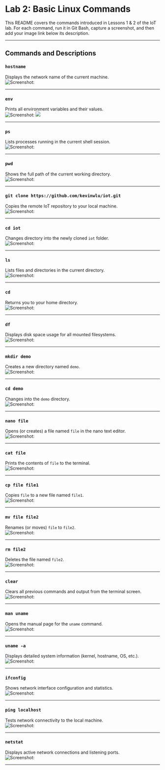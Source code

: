 # Lab 2: Basic Linux Commands

This README covers the commands introduced in Lessons 1 & 2 of the IoT lab. For each command, run it in Git Bash, capture a screenshot, and then add your image link below its description.

---

## Commands and Descriptions

### `hostname`  
Displays the network name of the current machine.  
![Screenshot: ](https://github.com/Dennis3204/CPE-322/blob/main/Labs/Lab%202/hostname.png)

---

### `env`  
Prints all environment variables and their values.  
![Screenshot: ](https://github.com/Dennis3204/CPE-322/blob/main/Labs/Lab%202/env1.png)
![](https://github.com/Dennis3204/CPE-322/blob/main/Labs/Lab%202/env2.png)

---

### `ps`  
Lists processes running in the current shell session.  
![Screenshot: ](https://github.com/Dennis3204/CPE-322/blob/main/Labs/Lab%201/Half%20Adder%20Result.png)

---

### `pwd`  
Shows the full path of the current working directory.  
![Screenshot: ](https://github.com/Dennis3204/CPE-322/blob/main/Labs/Lab%202/ps.png)

---

### `git clone https://github.com/kevinwlu/iot.git`  
Copies the remote IoT repository to your local machine.  
![Screenshot: ](https://github.com/Dennis3204/CPE-322/blob/main/Labs/Lab%202/gitclone.png)

---

### `cd iot`  
Changes directory into the newly cloned `iot` folder.  
![Screenshot: ](https://github.com/Dennis3204/CPE-322/blob/main/Labs/Lab%202/cdIot.png)

---

### `ls`  
Lists files and directories in the current directory.  
![Screenshot: ](https://github.com/Dennis3204/CPE-322/blob/main/Labs/Lab%202/ls.png)

---

### `cd`  
Returns you to your home directory.  
![Screenshot: ](https://github.com/Dennis3204/CPE-322/blob/main/Labs/Lab%202/cd.png)

---

### `df`  
Displays disk space usage for all mounted filesystems.  
![Screenshot: ](https://github.com/Dennis3204/CPE-322/blob/main/Labs/Lab%202/df.png)

---

### `mkdir demo`  
Creates a new directory named `demo`.  
![Screenshot: ](https://github.com/Dennis3204/CPE-322/blob/main/Labs/Lab%202/mkdir.png)

---

### `cd demo`  
Changes into the `demo` directory.  
![Screenshot: ](https://github.com/Dennis3204/CPE-322/blob/main/Labs/Lab%202/cdDemo.png)

---

### `nano file`  
Opens (or creates) a file named `file` in the nano text editor.  
![Screenshot: ](https://github.com/Dennis3204/CPE-322/blob/main/Labs/Lab%202/nanoFIle.png)

---

### `cat file`  
Prints the contents of `file` to the terminal.  
![Screenshot: ](https://github.com/Dennis3204/CPE-322/blob/main/Labs/Lab%202/catFile.png)

---

### `cp file file1`  
Copies `file` to a new file named `file1`.  
![Screenshot: ](https://github.com/Dennis3204/CPE-322/blob/main/Labs/Lab%202/cpFIleFIle1.png)

---

### `mv file file2`  
Renames (or moves) `file` to `file2`.  
![Screenshot: ](https://github.com/Dennis3204/CPE-322/blob/main/Labs/Lab%202/mvFIleFIle2.png)

---

### `rm file2`  
Deletes the file named `file2`.  
![Screenshot: ](https://github.com/Dennis3204/CPE-322/blob/main/Labs/Lab%202/rmFIle2.png)

---

### `clear`  
Clears all previous commands and output from the terminal screen.  
![Screenshot: ](https://github.com/Dennis3204/CPE-322/blob/main/Labs/Lab%202/clear.png)

---

### `man uname`  
Opens the manual page for the `uname` command.  
![Screenshot: ](https://github.com/Dennis3204/CPE-322/blob/main/Labs/Lab%202/manUname.png)

---

### `uname -a`  
Displays detailed system information (kernel, hostname, OS, etc.).  
![Screenshot: ](https://github.com/Dennis3204/CPE-322/blob/main/Labs/Lab%202/uname-a.png)

---

### `ifconfig`  
Shows network interface configuration and statistics.  
![Screenshot: ](https://github.com/Dennis3204/CPE-322/blob/main/Labs/Lab%202/ifconfig.png)

---

### `ping localhost`  
Tests network connectivity to the local machine.  
![Screenshot: ](https://github.com/Dennis3204/CPE-322/blob/main/Labs/Lab%202/pingLocalHost.png)

---

### `netstat`  
Displays active network connections and listening ports.  
![Screenshot: ](https://github.com/Dennis3204/CPE-322/blob/main/Labs/Lab%202/netstat.png)

---
